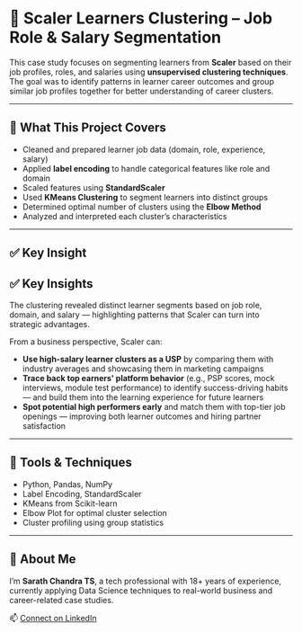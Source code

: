 # 👔 Scaler Learners Clustering – Job Role & Salary Segmentation

This case study focuses on segmenting learners from **Scaler** based on their job profiles, roles, and salaries using **unsupervised clustering techniques**. The goal was to identify patterns in learner career outcomes and group similar job profiles together for better understanding of career clusters.

---

## 📌 What This Project Covers

- Cleaned and prepared learner job data (domain, role, experience, salary)
- Applied **label encoding** to handle categorical features like role and domain
- Scaled features using **StandardScaler**
- Used **KMeans Clustering** to segment learners into distinct groups
- Determined optimal number of clusters using the **Elbow Method**
- Analyzed and interpreted each cluster’s characteristics

---

## ✅ Key Insight

## ✅ Key Insights

The clustering revealed distinct learner segments based on job role, domain, and salary — highlighting patterns that Scaler can turn into strategic advantages.

From a business perspective, Scaler can:

- **Use high-salary learner clusters as a USP** by comparing them with industry averages and showcasing them in marketing campaigns
- **Trace back top earners' platform behavior** (e.g., PSP scores, mock interviews, module test performance) to identify success-driving habits — and build them into the learning experience for future learners
- **Spot potential high performers early** and match them with top-tier job openings — improving both learner outcomes and hiring partner satisfaction

---

## 🧰 Tools & Techniques

- Python, Pandas, NumPy
- Label Encoding, StandardScaler
- KMeans from Scikit-learn
- Elbow Plot for optimal cluster selection
- Cluster profiling using group statistics

---

## 👤 About Me

I’m **Sarath Chandra TS**, a tech professional with 18+ years of experience, currently applying Data Science techniques to real-world business and career-related case studies.

📫 [Connect on LinkedIn](https://www.linkedin.com/in/sarath-chandra-t-53895115/)
